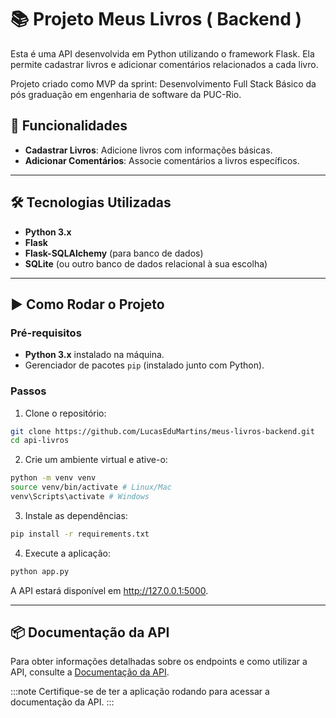 # 📚 Projeto Meus Livros ( Backend )

Esta é uma API desenvolvida em Python utilizando o framework Flask. Ela permite cadastrar livros e adicionar comentários relacionados a cada livro.

Projeto criado como MVP da sprint: Desenvolvimento Full Stack Básico da pós graduação em engenharia de software da PUC-Rio.

## 🚀 Funcionalidades

- **Cadastrar Livros**: Adicione livros com informações básicas.
- **Adicionar Comentários**: Associe comentários a livros específicos.

---

## 🛠️ Tecnologias Utilizadas

- **Python 3.x**
- **Flask**
- **Flask-SQLAlchemy** (para banco de dados)
- **SQLite** (ou outro banco de dados relacional à sua escolha)

---

## ▶️ Como Rodar o Projeto

### Pré-requisitos

- **Python 3.x** instalado na máquina.
- Gerenciador de pacotes `pip` (instalado junto com Python).

### Passos

1. Clone o repositório:

```bash
git clone https://github.com/LucasEduMartins/meus-livros-backend.git
cd api-livros
```

2. Crie um ambiente virtual e ative-o:

```bash
python -m venv venv
source venv/bin/activate # Linux/Mac
venv\Scripts\activate # Windows
```

3. Instale as dependências:

```bash
pip install -r requirements.txt
```

4. Execute a aplicação:

```bash
python app.py
```

A API estará disponível em http://127.0.0.1:5000.

---

## 📦 Documentação da API

Para obter informações detalhadas sobre os endpoints e como utilizar a API, consulte a [Documentação da API](http://127.0.0.1:5000/openapi/swagger#).

:::note
Certifique-se de ter a aplicação rodando para acessar a documentação da API.
:::
